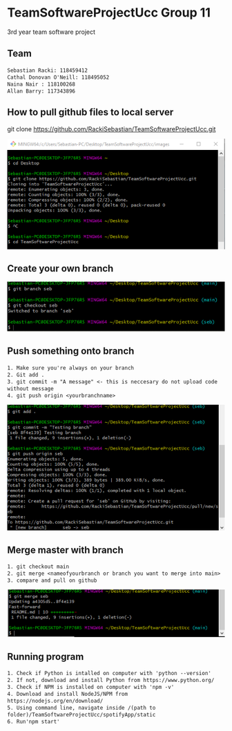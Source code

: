 # TeamSoftwareProjectUcc Group 11
3rd year team software project

## Team 
    Sebastian Racki: 118459412 
    Cathal Donovan O'Neill: 118495052
    Naina Nair : 118100268
    Allan Barry: 117343896 

## How to pull github files to local server 

git clone https://github.com/RackiSebastian/TeamSoftwareProjectUcc.git

![](/images/gitpic.PNG)

## Create your own branch

![](/images/gitpic1.PNG)

## Push something onto branch 

    1. Make sure you're always on your branch 
    2. Git add . 
    3. git commit -m "A message" <- this is neccesary do not upload code without message
    4. git push origin <yourbranchname>

![](/images/gitpic2.PNG)

## Merge master with branch 

    1. git checkout main 
    2. git merge <nameofyourbranch or branch you want to merge into main>
    3. compare and pull on github 


![](/images/gitpic3.PNG)

## Running program

    1. Check if Python is intalled on computer with 'python --version'
    2. If not, download and install Python from https://www.python.org/
    3. Check if NPM is installed on computer with 'npm -v'
    4. Download and install NodeJS/NPM from https://nodejs.org/en/download/
    5. Using command line, navigate inside /(path to folder)/TeamSoftwareProjectUcc/spotifyApp/static
    6. Run'npm start'
